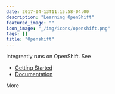 ```yaml
---
date: 2017-04-13T11:15:58-04:00
description: "Learning OpenShift"
featured_image: ""
icon_image: "_/img/icons/openshift.png"
tags: []
title: "Openshift"
---
```


Integreatly runs on OpenShift. See

- [Getting Started](https://www.openshift.com/learn/get-started/)
- [Documentation](https://docs.openshift.com/)

<!--more-->

More
